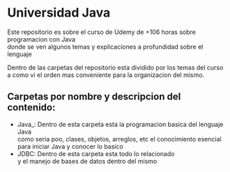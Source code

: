 <h1>Universidad Java</h1>

<p>Este repositorio es sobre el curso de Udemy de +106 horas sobre programacion con Java <br>donde se ven algunos temas
    y explicaciones a profundidad sobre el lenguaje</p>
    
<p>Dentro de las carpetas del repositorio esta dividido por los temas del curso <br> a como vi el orden mas conveniente
    para la organizacion del mismo.</p>

<h2>Carpetas por nombre y descripcion del contenido:</h2>

<ul>
    <li>Java_: Dentro de esta carpeta esta la programacion basica del lenguaje Java <br>
               como seria poo, clases, objetos, arreglos, etc el conocimiento esencial <br>
               para iniciar Java y conocer lo basico
        <li>
                JDBC:
                <lu>
                    Dentro de esta carpeta esta todo lo relacionado <br>
                    y el manejo de bases de datos dentro del mismo
                </lu>
            </li>
    </li>
</ul>
